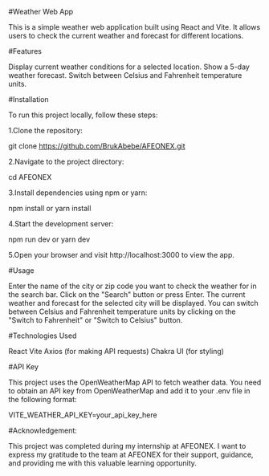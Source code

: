 #Weather Web App

This is a simple weather web application built using React and Vite. It allows users to check the current weather and forecast for different locations.

#Features

Display current weather conditions for a selected location.
Show a 5-day weather forecast.
Switch between Celsius and Fahrenheit temperature units.

#Installation

To run this project locally, follow these steps:

1.Clone the repository:

git clone https://github.com/BrukAbebe/AFEONEX.git

2.Navigate to the project directory:

cd AFEONEX

3.Install dependencies using npm or yarn:

npm install
or
yarn install

4.Start the development server:

npm run dev
or
yarn dev

5.Open your browser and visit http://localhost:3000 to view the app.

#Usage

Enter the name of the city or zip code  you want to check the weather for in the search bar.
Click on the "Search" button or press Enter.
The current weather and forecast for the selected city will be displayed.
You can switch between Celsius and Fahrenheit temperature units by clicking on the "Switch to Fahrenheit" or "Switch to Celsius" button.

#Technologies Used

React
Vite
Axios (for making API requests)
Chakra UI (for styling)

#API Key

This project uses the OpenWeatherMap API to fetch weather data. You need to obtain an API key from OpenWeatherMap and add it to your .env file in the following format:

VITE_WEATHER_API_KEY=your_api_key_here

#Acknowledgement:

This project was completed during my internship at AFEONEX. I want to express my gratitude to the team at AFEONEX for their support, guidance, and providing me with this valuable learning opportunity.
